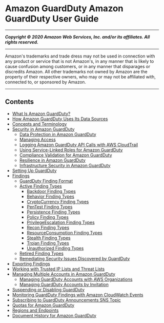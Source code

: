 # Amazon GuardDuty Amazon GuardDuty User Guide

-----
*****Copyright &copy; 2020 Amazon Web Services, Inc. and/or its affiliates. All rights reserved.*****

-----
Amazon's trademarks and trade dress may not be used in 
     connection with any product or service that is not Amazon's, 
     in any manner that is likely to cause confusion among customers, 
     or in any manner that disparages or discredits Amazon. All other 
     trademarks not owned by Amazon are the property of their respective
     owners, who may or may not be affiliated with, connected to, or 
     sponsored by Amazon.

-----
## Contents
+ [What Is Amazon GuardDuty?](what-is-guardduty.md)
+ [How Amazon GuardDuty Uses Its Data Sources](guardduty_data-sources.md)
+ [Concepts and Terminology](guardduty_concepts.md)
+ [Security in Amazon GuardDuty](security.md)
   + [Data Protection in Amazon GuardDuty](data-protection.md)
   + [Managing Access](guardduty_managing_access.md)
   + [Logging Amazon GuardDuty API Calls with AWS CloudTrail](logging-using-cloudtrail.md)
   + [Using Service-Linked Roles for Amazon GuardDuty](using-service-linked-roles.md)
   + [Compliance Validation for Amazon GuardDuty](compliance-validation.md)
   + [Resilience in Amazon GuardDuty](disaster-recovery-resiliency.md)
   + [Infrastructure Security in Amazon GuardDuty](infrastructure-security.md)
+ [Setting Up GuardDuty](guardduty_settingup.md)
+ [Findings](guardduty_findings.md)
   + [GuardDuty Finding Format](guardduty_finding-format.md)
   + [Active Finding Types](guardduty_finding-types-active.md)
      + [Backdoor Finding Types](guardduty_backdoor.md)
      + [Behavior Finding Types](guardduty_behavior.md)
      + [CryptoCurrency Finding Types](guardduty_crypto.md)
      + [PenTest Finding Types](guardduty_pentest.md)
      + [Persistence Finding Types](guardduty_persistence.md)
      + [Policy Finding Types](guardduty_policy.md)
      + [PrivilegeEscalation Finding Types](guardduty_privilegeescalation.md)
      + [Recon Finding Types](guardduty_recon.md)
      + [ResourceConsumption Finding Types](guardduty_resource.md)
      + [Stealth Finding Types](guardduty_stealth.md)
      + [Trojan Finding Types](guardduty_trojan.md)
      + [Unauthorized Finding Types](guardduty_unauthorized.md)
   + [Retired Finding Types](guardduty_finding-types-retired.md)
   + [Remediating Security Issues Discovered by GuardDuty](guardduty_remediate.md)
+ [Exporting Findings](guardduty_exportfindings.md)
+ [Working with Trusted IP Lists and Threat Lists](guardduty_upload_lists.md)
+ [Managing Multiple Accounts in Amazon GuardDuty](guardduty_accounts.md)
   + [Managing GuardDuty Accounts with AWS Organizations](guardduty_organizations.md)
   + [Managing GuardDuty Accounts by Invitation](guardduty_invitations.md)
+ [Suspending or Disabling GuardDuty](guardduty_suspend-disable.md)
+ [Monitoring GuardDuty Findings with Amazon CloudWatch Events](guardduty_findings_cloudwatch.md)
+ [Subscribing to GuardDuty Announcements SNS Topic](guardduty_sns.md)
+ [Quotas for Amazon GuardDuty](guardduty_limits.md)
+ [Regions and Endpoints](guardduty_regions.md)
+ [Document History for Amazon GuardDuty](doc-history.md)